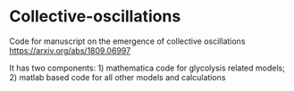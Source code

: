 # Collective-oscillations
Code for manuscript on the emergence of collective oscillations https://arxiv.org/abs/1809.06997

It has two components: 1) mathematica code for glycolysis related models;  2) matlab based code for all other models and calculations
